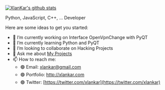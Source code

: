 [![XlanKar's github stats](https://github-readme-stats.vercel.app/api?username=XlanKar&show_icons=true&theme=radical)](https://github.com/anuraghazra/github-readme-stats)

Python, JavaScript, C++, ... Developer

Here are some ideas to get you started:

- 🔭 I’m currently working on Interface OpenVpnChange with PyQT
- 🌱 I’m currently learning Python and PyQT
- 👯 I’m looking to collaborate on Hacking Projects
- 💬 Ask me about [My Projects](https://github.com/XlanKar "My Projects")
- 📫 How to reach me: 
  - 🟢 Email: xlankar@gmail.com
  - 🟢 Portfolio: http://xlankar.com
  - 🟢 Twitter: [https://twitter.com/xlankar](https://twitter.com/xlankar)
